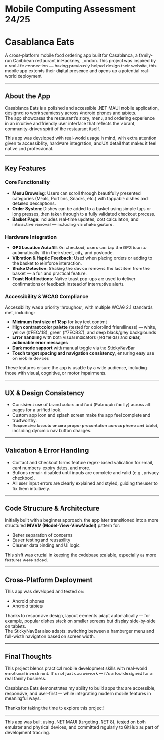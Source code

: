 # Mobile Computing Assessment 24/25

# Casablanca Eats 

A cross-platform mobile food ordering app built for Casablanca, a family-run Caribbean restaurant in Hackney, London.
This project was inspired by a real-life connection — having previously helped design their website, this mobile app extends their digital presence and opens up a potential real-world deployment.

---

## About the App

Casablanca Eats is a polished and accessible .NET MAUI mobile application, designed to work seamlessly across Android phones and tablets.  
The app showcases the restaurant’s story, menu, and ordering experience in an intuitive and friendly user interface that reflects the vibrant, community-driven spirit of the restaurant itself.

This app was developed with real-world usage in mind, with extra attention given to accessibility, hardware integration, and UX detail that makes it feel native and professional.

---

## Key Features

### Core Functionality

- **Menu Browsing**: Users can scroll through beautifully presented categories (Meals, Portions, Snacks, etc.) with tappable dishes and detailed descriptions.
- **Order System**: Dishes can be added to a basket using simple taps or long presses, then taken through to a fully validated checkout process.
- **Basket Page**: Includes real-time updates, cost calculation, and interactive removal — including via shake gesture.

### Hardware Integration

- **GPS Location Autofill**: On checkout, users can tap the GPS icon to automatically fill in their street, city, and postcode.
- **Vibration & Haptic Feedback**: Used when placing orders or adding to the basket to reinforce interaction.
- **Shake Detection**: Shaking the device removes the last item from the basket — a fun and practical feature.
- **Toast Notifications**: Native toast pop-ups are used to deliver confirmations or feedback instead of interruptive alerts.

### Accessibility & WCAG Compliance

Accessibility was a priority throughout, with multiple WCAG 2.1 standards met, including:

- **Minimum font size of 18sp** for key text content
- **High contrast color palette** (tested for colorblind friendliness) — white, yellow (#FECA18), green (#7ECB37), and deep black/grey backgrounds
- **Error handling** with both visual indicators (red fields) and **clear, actionable error messages**
- **Dark mode support** with manual toggle via the StickyNavBar
- **Touch target spacing and navigation consistency**, ensuring easy use on mobile devices

These features ensure the app is usable by a wide audience, including those with visual, cognitive, or motor impairments.

---

## UX & Design Consistency

- Consistent use of brand colors and font (Palanquin family) across all pages for a unified look.
- Custom app icon and splash screen make the app feel complete and trustworthy.
- Responsive layouts ensure proper presentation across phone and tablet, including dynamic nav button changes.

---

## Validation & Error Handling

- Contact and Checkout forms feature regex-based validation for email, card numbers, expiry dates, and more.
- Buttons remain disabled until inputs are complete and valid (e.g., privacy checkbox).
- All user input errors are clearly explained and styled, guiding the user to fix them intuitively.

---

## Code Structure & Architecture

Initially built with a beginner approach, the app later transitioned into a more structured **MVVM (Model-View-ViewModel)** pattern for:

- Better separation of concerns
- Easier testing and reusability
- Cleaner data binding and UI logic

This shift was crucial in keeping the codebase scalable, especially as more features were added.

---

## Cross-Platform Deployment

This app was developed and tested on:

- Android phones
-  Android tablets

Thanks to responsive design, layout elements adapt automatically — for example, popular dishes stack on smaller screens but display side-by-side on tablets.  
The StickyNavBar also adapts: switching between a hamburger menu and full-width navigation based on screen width.

---

## Final Thoughts

This project blends practical mobile development skills with real-world emotional investment. It's not just coursework — it’s a tool designed for a real family business.

Casablanca Eats demonstrates my ability to build apps that are accessible, responsive, and user-first — while integrating modern mobile features in meaningful ways.

Thanks for taking the time to explore this project!

---

This app was built using .NET MAUI (targeting .NET 8), tested on both emulator and physical devices, and committed regularly to GitHub as part of development tracking.

